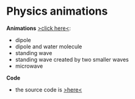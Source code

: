 # Physics animations

**Animations** [>click here<](https://github.com/HelenaMaslowska/physics-animations/tree/main/All%20animations):
- dipole
- dipole and water molecule
- standing wave
- standing wave created by two smaller waves
- microwave



**Code**
- the source code is [>here<](https://github.com/HelenaMaslowska/physics-animations/blob/main/Fiz2/MainWindow.xaml.cs)
